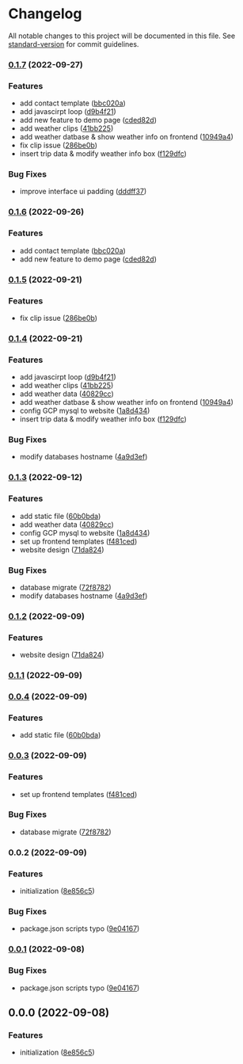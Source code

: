 # Changelog

All notable changes to this project will be documented in this file. See [standard-version](https://github.com/conventional-changelog/standard-version) for commit guidelines.

### [0.1.7](https://github.com/chaoyen199611/sagaon_demo/compare/v0.1.3...v0.1.7) (2022-09-27)


### Features

* add contact template ([bbc020a](https://github.com/chaoyen199611/sagaon_demo/commit/bbc020a2f0d06b9bf08e6785126badb412febafb))
* add javascirpt loop ([d9b4f21](https://github.com/chaoyen199611/sagaon_demo/commit/d9b4f213125b700b1f10b657f5a5a2584307b5ca))
* add new feature to demo page ([cded82d](https://github.com/chaoyen199611/sagaon_demo/commit/cded82d89fb55cf39f391aca95af3e3598a0ca90))
* add weather clips ([41bb225](https://github.com/chaoyen199611/sagaon_demo/commit/41bb225cc9b89a4eaa434af8f505883689689b53))
* add weather datbase & show weather info on frontend ([10949a4](https://github.com/chaoyen199611/sagaon_demo/commit/10949a48f5477a0019c9d68d52a361404f6dccf4))
* fix clip issue ([286be0b](https://github.com/chaoyen199611/sagaon_demo/commit/286be0ba42ffb2495733772820a1f1457c47a994))
* insert trip data & modify weather info box ([f129dfc](https://github.com/chaoyen199611/sagaon_demo/commit/f129dfc76d08f3005a4619152963d580930abb66))


### Bug Fixes

* improve interface ui padding ([dddff37](https://github.com/chaoyen199611/sagaon_demo/commit/dddff3756fab6ca4ae482a7c48158f2ddb2d8bed))

### [0.1.6](https://github.com/chaoyen199611/sagaon_demo/compare/v0.1.5...v0.1.6) (2022-09-26)


### Features

* add contact template ([bbc020a](https://github.com/chaoyen199611/sagaon_demo/commit/bbc020a2f0d06b9bf08e6785126badb412febafb))
* add new feature to demo page ([cded82d](https://github.com/chaoyen199611/sagaon_demo/commit/cded82d89fb55cf39f391aca95af3e3598a0ca90))

### [0.1.5](https://github.com/chaoyen199611/sagaon_demo/compare/v0.1.4...v0.1.5) (2022-09-21)


### Features

* fix clip issue ([286be0b](https://github.com/chaoyen199611/sagaon_demo/commit/286be0ba42ffb2495733772820a1f1457c47a994))

### [0.1.4](https://github.com/chaoyen199611/sagaon_demo/compare/v0.1.2...v0.1.4) (2022-09-21)


### Features

* add javascirpt loop ([d9b4f21](https://github.com/chaoyen199611/sagaon_demo/commit/d9b4f213125b700b1f10b657f5a5a2584307b5ca))
* add weather clips ([41bb225](https://github.com/chaoyen199611/sagaon_demo/commit/41bb225cc9b89a4eaa434af8f505883689689b53))
* add weather data ([40829cc](https://github.com/chaoyen199611/sagaon_demo/commit/40829cc237e384b9d4f973473691727fa1d57cc8))
* add weather datbase & show weather info on frontend ([10949a4](https://github.com/chaoyen199611/sagaon_demo/commit/10949a48f5477a0019c9d68d52a361404f6dccf4))
* config GCP mysql to website ([1a8d434](https://github.com/chaoyen199611/sagaon_demo/commit/1a8d434b06ab7ebe07e8d3515bc976188ece7045))
* insert trip data & modify weather info box ([f129dfc](https://github.com/chaoyen199611/sagaon_demo/commit/f129dfc76d08f3005a4619152963d580930abb66))


### Bug Fixes

* modify databases hostname ([4a9d3ef](https://github.com/chaoyen199611/sagaon_demo/commit/4a9d3ef464b6d475a605921dbffbc28af25ff70b))

### [0.1.3](https://github.com/chaoyen199611/sagaon_demo/compare/v0.0.2...v0.1.3) (2022-09-12)


### Features

* add static file ([60b0bda](https://github.com/chaoyen199611/sagaon_demo/commit/60b0bda511478c41d244c520bb7f0f64f661a703))
* add weather data ([40829cc](https://github.com/chaoyen199611/sagaon_demo/commit/40829cc237e384b9d4f973473691727fa1d57cc8))
* config GCP mysql to website ([1a8d434](https://github.com/chaoyen199611/sagaon_demo/commit/1a8d434b06ab7ebe07e8d3515bc976188ece7045))
* set up frontend templates ([f481ced](https://github.com/chaoyen199611/sagaon_demo/commit/f481cedf3e76ea9ad584879ae5daac5463681f5c))
* website design ([71da824](https://github.com/chaoyen199611/sagaon_demo/commit/71da8241df31ca79622a94dfa6e54e50d9585148))


### Bug Fixes

* database migrate ([72f8782](https://github.com/chaoyen199611/sagaon_demo/commit/72f8782255c39c03751b7fccef52f9d5b4dac9f6))
* modify databases hostname ([4a9d3ef](https://github.com/chaoyen199611/sagaon_demo/commit/4a9d3ef464b6d475a605921dbffbc28af25ff70b))

### [0.1.2](https://github.com/chaoyen199611/sagaon_demo/compare/v0.1.1...v0.1.2) (2022-09-09)


### Features

* website design ([71da824](https://github.com/chaoyen199611/sagaon_demo/commit/71da8241df31ca79622a94dfa6e54e50d9585148))

### [0.1.1](https://github.com/chaoyen199611/sagaon_demo/compare/v0.0.4...v0.1.1) (2022-09-09)

### [0.0.4](https://github.com/chaoyen199611/sagaon_demo/compare/v0.0.3...v0.0.4) (2022-09-09)


### Features

* add static file ([60b0bda](https://github.com/chaoyen199611/sagaon_demo/commit/60b0bda511478c41d244c520bb7f0f64f661a703))

### [0.0.3](https://github.com/chaoyen199611/sagaon_demo/compare/v0.0.1...v0.0.3) (2022-09-09)


### Features

* set up frontend templates ([f481ced](https://github.com/chaoyen199611/sagaon_demo/commit/f481cedf3e76ea9ad584879ae5daac5463681f5c))


### Bug Fixes

* database migrate ([72f8782](https://github.com/chaoyen199611/sagaon_demo/commit/72f8782255c39c03751b7fccef52f9d5b4dac9f6))

### 0.0.2 (2022-09-09)


### Features

* initialization ([8e856c5](https://github.com/chaoyen199611/sagaon_demo/commit/8e856c5b3c0ab06750f5c3318b7530d37a9be31d))


### Bug Fixes

* package.json scripts typo ([9e04167](https://github.com/chaoyen199611/sagaon_demo/commit/9e0416792524a8c9219094a192f395a795e51a7c))

### [0.0.1](https://github.com/chaoyen199611/sagaon_demo/compare/v0.0.0...v0.0.1) (2022-09-08)


### Bug Fixes

* package.json scripts typo ([9e04167](https://github.com/chaoyen199611/sagaon_demo/commit/9e0416792524a8c9219094a192f395a795e51a7c))

## 0.0.0 (2022-09-08)


### Features

* initialization ([8e856c5](https://github.com/chaoyen199611/sagaon_demo/commit/8e856c5b3c0ab06750f5c3318b7530d37a9be31d))
